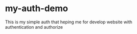 # my-auth-demo

This is my simple auth that heping me for develop website with authentication and authorize
